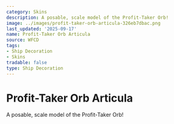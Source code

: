 ```yaml
---
category: Skins
description: A posable, scale model of the Profit-Taker Orb!
image: ../images/profit-taker-orb-articula-326eb7dbac.png
last_updated: '2025-09-17'
name: Profit-Taker Orb Articula
source: WFCD
tags:
- Ship Decoration
- Skins
tradable: false
type: Ship Decoration
---
```


# Profit-Taker Orb Articula

A posable, scale model of the Profit-Taker Orb!

